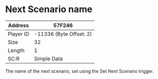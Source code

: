 #  Next Scenario name
Address   | 57F246
----------|-------------
Player ID | -11336 (Byte Offset: 2)
Size 	  | 32
Length 	  | 1
SC:R      | Simple Data

The name of the next scenario, set using the Set Next Scenario trigger.
